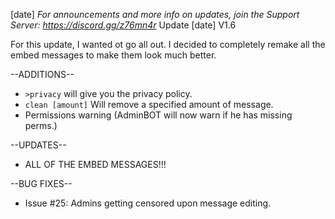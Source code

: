 [date] 
*For announcements and more info on updates, join the Support Server: https://discord.gg/z76mn4r*
Update [date] V1.6

For this update, I wanted ot go all out. I decided to completely remake all the embed messages to make them look much better. 

--ADDITIONS--
- `>privacy` will give you the privacy policy.
- `clean [amount]` Will remove a specified amount of message.
- Permissions warning (AdminBOT will now warn if he has missing perms.)

--UPDATES--
- ALL OF THE EMBED MESSAGES!!!

--BUG FIXES--
- Issue #25: Admins getting censored upon message editing.
